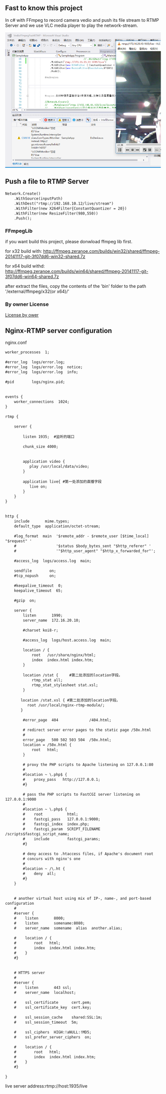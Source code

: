 
## Fast to know this project

In c# with FFmpeg to record camera vedio and push its file stream to RTMP Server and we use VLC media player to play the network-stream.

![Live-Vedio](https://github.com/BoonyaCSharp-ASP/VedioFFmpegPushRTMP/raw/master/SampleApp/Images/a.png)



## Push a file to RTMP Server
```
Network.Create()
	.WithSource(inputPath)
	.WithDest("rtmp://192.168.10.12/live/stream")
	.WithFilter(new X264Filter{ConstantQuantizer = 20})
	.WithFilter(new ResizeFilter(980,550))
	.Push();
```


### FFmpegLib
if you want build this project,
please donwload ffmpeg lib first.

for x32 build with:
http://ffmpeg.zeranoe.com/builds/win32/shared/ffmpeg-20141117-git-3f07dd6-win32-shared.7z

for x64 build withd:
http://ffmpeg.zeranoe.com/builds/win64/shared/ffmpeg-20141117-git-3f07dd6-win64-shared.7z

after extract the files, copy the contents of the 'bin' folder to the path '/external/ffmpeg/x32(or x64)/'


### By owner License

[License by ower](https://github.com/at0717/FFmpegSharp/blob/master/LICENSE)


## Nginx-RTMP server configuration
nginx.conf
```
worker_processes  1;

#error_log  logs/error.log;
#error_log  logs/error.log  notice;
#error_log  logs/error.log  info;

#pid        logs/nginx.pid;


events {
    worker_connections  1024;
}

rtmp {

    server {

        listen 1935;  #监听的端口

        chunk_size 4000;


        application video {
           play /usr/local/data/video;
        }

        application live{ #第一处添加的直播字段
           live on;
        }
    }
}


http {
    include       mime.types;
    default_type  application/octet-stream;

    #log_format  main  '$remote_addr - $remote_user [$time_local] "$request" '
    #                  '$status $body_bytes_sent "$http_referer" '
    #                  '"$http_user_agent" "$http_x_forwarded_for"';

    #access_log  logs/access.log  main;

    sendfile        on;
    #tcp_nopush     on;

    #keepalive_timeout  0;
    keepalive_timeout  65;

    #gzip  on;

    server {
        listen       1990;
        server_name  172.16.20.10;

        #charset koi8-r;

        #access_log  logs/host.access.log  main;

        location / {
            root   /usr/share/nginx/html;
            index  index.html index.htm;
        }

        location /stat {     #第二处添加的location字段。
            rtmp_stat all;
            rtmp_stat_stylesheet stat.xsl;
        }

       location /stat.xsl { #第二处添加的location字段。
          root /usr/local/nginx-rtmp-module/;
       }

        #error_page  404              /404.html;

        # redirect server error pages to the static page /50x.html
        #
        error_page   500 502 503 504  /50x.html;
        location = /50x.html {
            root   html;
        }

        # proxy the PHP scripts to Apache listening on 127.0.0.1:80
        #
        #location ~ \.php$ {
        #    proxy_pass   http://127.0.0.1;
        #}

        # pass the PHP scripts to FastCGI server listening on 127.0.0.1:9000
        #
        #location ~ \.php$ {
        #    root           html;
        #    fastcgi_pass   127.0.0.1:9000;
        #    fastcgi_index  index.php;
        #    fastcgi_param  SCRIPT_FILENAME  /scripts$fastcgi_script_name;
        #    include        fastcgi_params;
        #}

        # deny access to .htaccess files, if Apache's document root
        # concurs with nginx's one
        #
        #location ~ /\.ht {
        #    deny  all;
        #}
    }


    # another virtual host using mix of IP-, name-, and port-based configuration
    #
    #server {
    #    listen       8000;
    #    listen       somename:8080;
    #    server_name  somename  alias  another.alias;

    #    location / {
    #        root   html;
    #        index  index.html index.htm;
    #    }
    #}


    # HTTPS server
    #
    #server {
    #    listen       443 ssl;
    #    server_name  localhost;

    #    ssl_certificate      cert.pem;
    #    ssl_certificate_key  cert.key;

    #    ssl_session_cache    shared:SSL:1m;
    #    ssl_session_timeout  5m;

    #    ssl_ciphers  HIGH:!aNULL:!MD5;
    #    ssl_prefer_server_ciphers  on;

    #    location / {
    #        root   html;
    #        index  index.html index.htm;
    #    }
    #}

}
```
live server address:rtmp://host:1935/live
